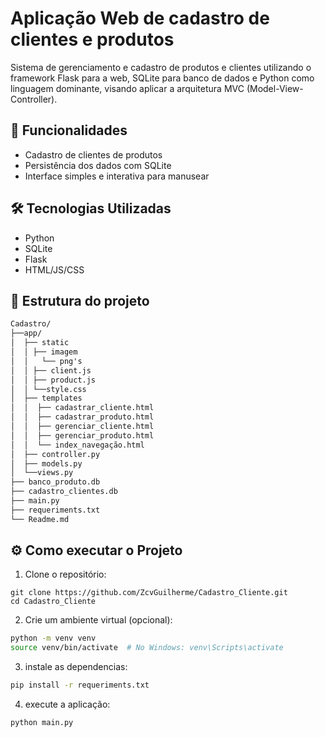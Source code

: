 # Aplicação Web de cadastro de clientes e produtos

Sistema de gerenciamento e cadastro de produtos e clientes utilizando o framework Flask para a web, SQLite para banco de dados e Python como linguagem dominante, visando aplicar a arquitetura MVC (Model-View-Controller).

## 🚀 Funcionalidades 
- Cadastro de clientes de produtos
- Persistência dos dados com SQLite
- Interface simples e interativa para manusear

## 🛠 Tecnologias Utilizadas
- Python
- SQLite
- Flask
- HTML/JS/CSS

## 📁 Estrutura do projeto

```markdown
Cadastro/
├──app/
│  ├── static
│  │ ├── imagem
│  │   └── png's
│  │ ├── client.js
│  │ ├── product.js
│  │ └──style.css
│  ├── templates
│  │  ├── cadastrar_cliente.html
│  │  ├── cadastrar_produto.html
│  │  ├── gerenciar_cliente.html
│  │  ├── gerenciar_produto.html
│  │  └── index_navegação.html
│  ├── controller.py
│  ├── models.py
│  └──views.py
├── banco_produto.db
├── cadastro_clientes.db
├── main.py
├── requeriments.txt
└── Readme.md
```

## ⚙️ Como executar o Projeto

1. Clone o repositório:
```
git clone https://github.com/ZcvGuilherme/Cadastro_Cliente.git
cd Cadastro_Cliente
```
2. Crie um ambiente virtual (opcional):
  ```bash
  python -m venv venv
  source venv/bin/activate  # No Windows: venv\Scripts\activate
  ```
3. instale as dependencias:
  ```bash
  pip install -r requeriments.txt
  ```
4. execute a aplicação:
  ```bash
  python main.py
  ```

